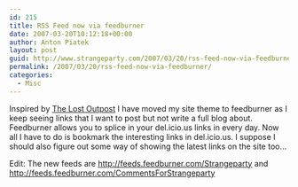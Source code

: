 ```yaml
---
id: 215
title: RSS Feed now via feedburner
date: 2007-03-20T10:12:18+00:00
author: Anton Piatek
layout: post
guid: http://www.strangeparty.com/2007/03/20/rss-feed-now-via-feedburner/
permalink: /2007/03/20/rss-feed-now-via-feedburner/
categories:
  - Misc
---
```

Inspired by [The Lost Outpost](http://andypiper.wordpress.com/) I have moved my site theme to feedburner as I keep seeing links that I want to post but not write a full blog about. Feedburner allows you to splice in your del.icio.us links in every day. Now all I have to do is bookmark the interesting links in del.icio.us. I suppose I should also figure out some way of showing the latest links on the site too&#8230;

Edit: The new feeds are <http://feeds.feedburner.com/Strangeparty> and <http://feeds.feedburner.com/CommentsForStrangeparty>